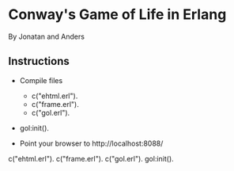Conway's Game of Life in Erlang
=============
By Jonatan and Anders

Instructions
-------------

* Compile files
	* c("ehtml.erl").
	* c("frame.erl").
	* c("gol.erl").

* gol:init().

* Point your browser to http://localhost:8088/


c("ehtml.erl").
c("frame.erl").
c("gol.erl").
gol:init().